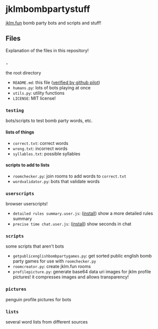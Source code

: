 # jklmbombpartystuff

[jklm.fun](https://jklm.fun) bomb party bots and scripts and stuff!

## Files

Explanation of the files in this repository!

### `.`

the root directory

- `README.md`: this file ([verified by github pilot](https://cdn.upload.systems/uploads/nPggXkRy.png))
- `humans.py`: lots of bots playing at once
- `utils.py`: utility functions
- `LICENSE`: MIT license!

### `testing`

bots/scripts to test bomb party words, etc.

#### lists of things

- `correct.txt`: correct words
- `wrong.txt`: incorrect words
- `syllables.txt`: possible syllables

#### scripts to add to lists

- `roomchecker.py`: join rooms to add words to `correct.txt`
- `wordvalidator.py`: bots that validate words

### `userscripts`

browser userscripts!

- `detailed rules summary.user.js`: ([install](https://github.com/RealCyGuy/jklmbombpartystuff/raw/main/userscripts/detailed%20rules%20summary.user.js)) show a more detailed rules summary
- `precise time chat.user.js`: ([install](https://github.com/RealCyGuy/jklmbombpartystuff/raw/main/userscripts/precise%20time%20chat.user.js)) show seconds in chat

### `scripts`

some scripts that aren't bots

- `getpublicenglishbombpartygames.py`: get sorted public english bomb party games for use with `roomchecker.py`
- `roomcreator.py`: create jklm.fun rooms
- `profilepicture.py`: generate base64 data uri images for jklm profile pictures! it compresses images and allows transparency!

### `pictures`

penguin profile pictures for bots

### `lists`

several word lists from different sources
